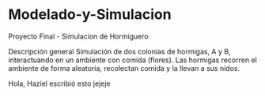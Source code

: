 # Modelado-y-Simulacion

Proyecto Final - Simulacion de Hormiguero

Descripción general
Simulación de dos colonias de hormigas, A y B, interactuando en un ambiente con comida (flores). Las hormigas recorren el ambiente de forma aleatoria, recolectan comida y la llevan a sus nidos.


Hola, Haziel escribió esto jejeje 
